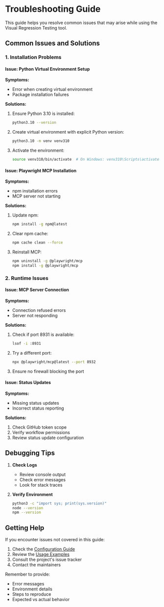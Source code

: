 # Troubleshooting Guide

This guide helps you resolve common issues that may arise while using the Visual Regression Testing tool.

## Common Issues and Solutions

### 1. Installation Problems

#### Issue: Python Virtual Environment Setup

**Symptoms:**

- Error when creating virtual environment
- Package installation failures

**Solutions:**

1. Ensure Python 3.10 is installed:
   ```bash
   python3.10 --version
   ```
2. Create virtual environment with explicit Python version:
   ```bash
   python3.10 -m venv venv310
   ```
3. Activate the environment:
   ```bash
   source venv310/bin/activate  # On Windows: venv310\Scripts\activate
   ```

#### Issue: Playwright MCP Installation

**Symptoms:**

- npm installation errors
- MCP server not starting

**Solutions:**

1. Update npm:
   ```bash
   npm install -g npm@latest
   ```
2. Clear npm cache:
   ```bash
   npm cache clean --force
   ```
3. Reinstall MCP:
   ```bash
   npm uninstall -g @playwright/mcp
   npm install -g @playwright/mcp
   ```

### 2. Runtime Issues

#### Issue: MCP Server Connection

**Symptoms:**

- Connection refused errors
- Server not responding

**Solutions:**

1. Check if port 8931 is available:
   ```bash
   lsof -i :8931
   ```
2. Try a different port:
   ```bash
   npx @playwright/mcp@latest --port 8932
   ```
3. Ensure no firewall blocking the port

#### Issue: Status Updates

**Symptoms:**

- Missing status updates
- Incorrect status reporting

**Solutions:**

1. Check GitHub token scope
2. Verify workflow permissions
3. Review status update configuration

## Debugging Tips

1. **Check Logs**

   - Review console output
   - Check error messages
   - Look for stack traces

2. **Verify Environment**
   ```bash
   python3 -c "import sys; print(sys.version)"
   node --version
   npm --version
   ```

## Getting Help

If you encounter issues not covered in this guide:

1. Check the [Configuration Guide](configuration.md)
2. Review the [Usage Examples](usage-examples.md)
3. Consult the project's issue tracker
4. Contact the maintainers

Remember to provide:

- Error messages
- Environment details
- Steps to reproduce
- Expected vs actual behavior
